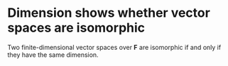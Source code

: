 # Dimension shows whether vector spaces are isomorphic

Two finite-dimensional vector spaces over $\mathbf F$ are isomorphic if and only if they have the same dimension.